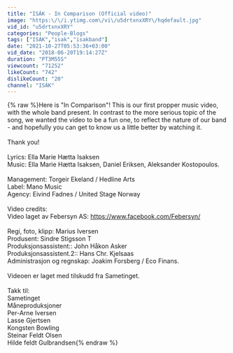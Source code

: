 ```yaml
---
title: "ISÁK - In Comparison (Official video)"
image: "https:\/\/i.ytimg.com\/vi\/u5drtxnxXRY\/hqdefault.jpg"
vid_id: "u5drtxnxXRY"
categories: "People-Blogs"
tags: ["ISÁK","isak","isakband"]
date: "2021-10-27T05:53:36+03:00"
vid_date: "2018-06-20T19:14:27Z"
duration: "PT3M55S"
viewcount: "71252"
likeCount: "742"
dislikeCount: "20"
channel: "ISÁK"
---
```

{% raw %}Here is &quot;In Comparison&quot;! This is our first propper music video, with the whole band present. In contrast to the more serious topic of the song, we wanted the video to be a fun one, to reflect the nature of our band - and hopefully you can get to know us a little better by watching it. <br /><br />Thank you! <br /><br />Lyrics: Ella Marie Hætta Isaksen<br />Music: Ella Marie Hætta Isaksen, Daniel Eriksen, Aleksander Kostopoulos. <br /><br />Management: Torgeir Ekeland / Hedline Arts<br />Label: Mano Music<br />Agency: Eivind Fadnes / United Stage Norway <br /><br />Video credits: <br />Video laget av Febersyn AS: <a rel="nofollow" target="blank" href="https://www.facebook.com/Febersyn/">https://www.facebook.com/Febersyn/</a><br /><br />Regi, foto, klipp: Marius Iversen<br />Produsent: Sindre Stigsson T<br />Produksjonsassistent:: John Håkon Asker<br />Produksjonsassistent.2:: Hans Chr. Kjelsaas<br />Administrasjon og regnskap: Joakim Forsberg / Eco Finans.<br /><br />Videoen er laget med tilskudd fra Sametinget. <br /><br />Takk til:<br />Sametinget<br />Måneproduksjoner<br />Per-Arne Iversen<br />Lasse Gjertsen<br />Kongsten Bowling<br />Steinar Feldt Olsen<br />Hilde feldt Gulbrandsen{% endraw %}
